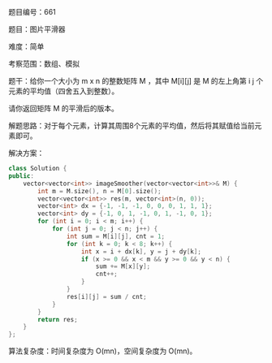 题目编号：661

题目：图片平滑器

难度：简单

考察范围：数组、模拟

题干：给你一个大小为 m x n 的整数矩阵 M ，其中 M[i][j] 是 M 的左上角第 i j 个元素的平均值（四舍五入到整数）。

请你返回矩阵 M 的平滑后的版本。

解题思路：对于每个元素，计算其周围8个元素的平均值，然后将其赋值给当前元素即可。

解决方案：

```cpp
class Solution {
public:
    vector<vector<int>> imageSmoother(vector<vector<int>>& M) {
        int m = M.size(), n = M[0].size();
        vector<vector<int>> res(m, vector<int>(n, 0));
        vector<int> dx = {-1, -1, -1, 0, 0, 0, 1, 1, 1};
        vector<int> dy = {-1, 0, 1, -1, 0, 1, -1, 0, 1};
        for (int i = 0; i < m; i++) {
            for (int j = 0; j < n; j++) {
                int sum = M[i][j], cnt = 1;
                for (int k = 0; k < 8; k++) {
                    int x = i + dx[k], y = j + dy[k];
                    if (x >= 0 && x < m && y >= 0 && y < n) {
                        sum += M[x][y];
                        cnt++;
                    }
                }
                res[i][j] = sum / cnt;
            }
        }
        return res;
    }
};
```

算法复杂度：时间复杂度为 O(mn)，空间复杂度为 O(mn)。